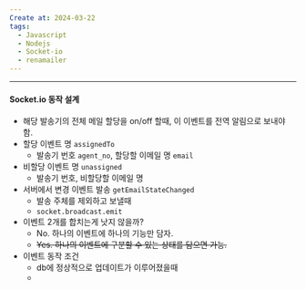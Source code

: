 ```yaml
---
Create at: 2024-03-22
tags:
  - Javascript
  - Nodejs
  - Socket-io
  - renamailer
---
```

---

#### Socket.io 동작 설계

- 해당 발송기의 전체 메일 할당을 on/off 할때, 이 이벤트를 전역 알림으로 보내야 함.
- 할당 이벤트 명 `assignedTo`
	- 발송기 번호 `agent_no`, 할당할 이메일 명 `email`
- 비할당 이벤트 명 `unassigned`
	- 발송기 번호, 비할당할 이메일 명
- 서버에서 변경 이벤트 발송 `getEmailStateChanged`
	- 발송 주체를 제외하고 보낼때
	- `socket.broadcast.emit`
- 이벤트 2개를 합치는게 낫지 않을까?
	- No. 하나의 이벤트에 하나의 기능만 담자.
	- ~~Yes. 하나의 이벤트에 구분할 수 있는 상태를 담으면 가능.~~
- 이벤트 동작 조건
	- db에 정상적으로 업데이트가 이루어졌을때
	- 